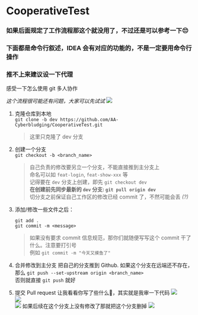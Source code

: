 # CooperativeTest
### 如果后面规定了工作流程那这个就没用了，不过还是可以参考一下😔
### 下面都是命令行叙述，IDEA 会有对应的功能的，不是一定要用命令行操作
### 推不上来建议设一下代理
感受一下怎么使用 git 多人协作

*这个流程很可能还有问题，大家可以先试试*
![](https://s2.loli.net/2023/07/13/ju8KWYXmpkATEw4.gif)

1. 克隆仓库到本地  
   `git clone -b dev https://github.com/AA-Cyberbludging/CooperativeTest.git`
   > 这里只克隆了 dev 分支

3. 创建一个分支  
   `git checkout -b <branch_name>`
   > 自己负责的修改要另立一个分支，不能直接推到主分支上  
   > 命名可以如 `feat-login`, `feat-show-xxx` 等  
   > 记得要在 `dev` 分支上创建，即先 `git checkout dev`  
   > **在创建前先同步最新的 `dev` 分支: `git pull origin dev`**  
   > 切分支之前保证自己工作区的修改已经 commit 了，不然可能会丢 *(?)*
  
4. 添加/修改一些文件之后：

   `git add .`  
   `git commit -m <message>`
   > 如果没有要求 commit 信息规范，那你们就随便写写这个 commit 干了什么。注意要打引号  
   > 例如 `git commit -m "今天又摸鱼了"`

5. 合并修改到主分支
   把自己的分支推到 Github. 如果这个分支在远端还不存在，那么
   `git push --set-upstream origin <branch_name>`  
   否则就直接 `git push` 就好

6. 提交 Pull request
   让我看看你写了些什么👀，其实就是我审一下代码
   ![](https://s2.loli.net/2023/07/13/hKS6mU4BYGpfJOu.png)  
   ![](https://s2.loli.net/2023/07/13/E8o4D7VBrGujaCA.png)  
   ![](https://s2.loli.net/2023/07/13/LD8mSMHatGCRK1b.png)
   如果后续在这个分支上没有修改了那就把这个分支删掉
   ![](https://s2.loli.net/2023/07/13/F7YAviQpWoUmalJ.png)
